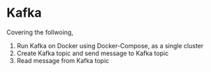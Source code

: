 # Kafka

Covering the follwoing,

1. Run Kafka on Docker using Docker-Compose, as a single cluster
2. Create Kafka topic and send message to Kafka topic
3. Read message from Kafka topic
